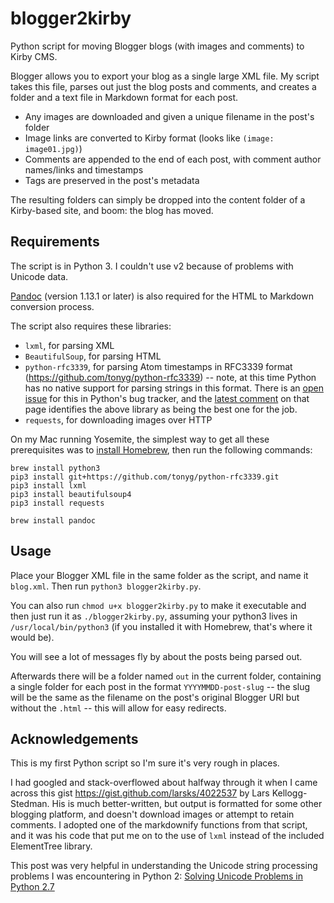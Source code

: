 blogger2kirby
=============

Python script for moving Blogger blogs (with images and comments) to Kirby CMS. 

Blogger allows you to export your blog as a single large XML file. My script takes this file, parses out just the blog posts and comments, and creates a folder and a text file in Markdown format for each post.

* Any images are downloaded and given a unique filename in the post's folder
* Image links are converted to Kirby format (looks like `(image: image01.jpg)`)
* Comments are appended to the end of each post, with comment author names/links and timestamps
* Tags are preserved in the post's metadata

The resulting folders can simply be dropped into the content folder of a Kirby-based site, and boom: the blog has moved.

## Requirements

The script is in Python 3. I couldn't use v2 because of problems with Unicode data.

[Pandoc](http://johnmacfarlane.net/pandoc/index.html) (version 1.13.1 or later) is also required for the HTML to Markdown conversion process.

The script also requires these libraries:

* `lxml`, for parsing XML
* `BeautifulSoup`, for parsing HTML
* `python-rfc3339`, for parsing Atom timestamps in RFC3339 format (<https://github.com/tonyg/python-rfc3339>) -- note, at this time Python has no native support for parsing strings in this format. There is an [open issue][oip] for this in Python's bug tracker, and the [latest comment][lcp] on that page identifies the above library as being the best one for the job.
* `requests`, for downloading images over HTTP

[oip]: http://bugs.python.org/issue15873
[lcp]: http://bugs.python.org/issue15873#msg221903

On my Mac running Yosemite, the simplest way to get all these prerequisites was to [install Homebrew](http://brew.sh), then run the following commands:

    brew install python3
    pip3 install git+https://github.com/tonyg/python-rfc3339.git
    pip3 install lxml
    pip3 install beautifulsoup4
    pip3 install requests
    
    brew install pandoc

## Usage

Place your Blogger XML file in the same folder as the script, and name it `blog.xml`. Then run `python3 blogger2kirby.py`. 

You can also run `chmod u+x blogger2kirby.py` to make it executable and then just run it as `./blogger2kirby.py`, assuming your python3 lives in `/usr/local/bin/python3` (if you installed it with Homebrew, that's where it would be).

You will see a lot of messages fly by about the posts being parsed out.

Afterwards there will be a folder named `out` in the current folder, containing a single folder for each post in the format `YYYYMMDD-post-slug` -- the slug will be the same as the filename on the post's original Blogger URI but without the `.html` -- this will allow for easy redirects.

## Acknowledgements

This is my first Python script so I'm sure it's very rough in places.

I had googled and stack-overflowed about halfway through it when I came across this gist <https://gist.github.com/larsks/4022537> by Lars Kellogg-Stedman. His is much better-written, but output is formatted for some other blogging platform, and doesn't download images or attempt to retain comments. I adopted one of the markdownify functions from that script, and it was his code that put me on to the use of `lxml` instead of the included ElementTree library.

This post was very helpful in understanding the Unicode string processing problems I was encountering in Python 2: [Solving Unicode Problems in Python 2.7](http://www.azavea.com/blogs/labs/2014/03/solving-unicode-problems-in-python-2-7/)
